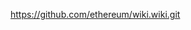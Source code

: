 <!-- TITLE: https:  github.com ethereum wiki.wiki.git -->

https://github.com/ethereum/wiki.wiki.git